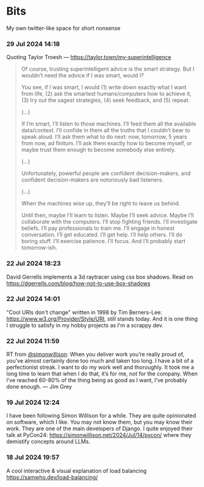 # Bits

My own twitter-like space for short nonsense


### 29 Jul 2024 14:18

Quoting Taylor Troesh — <https://taylor.town/my-superintelligence>

> Of course, trusting superintelligent advice is the smart strategy. But I wouldn’t need the advice if I was smart, would I?
>
> You see, if I was smart, I would (1) write down exactly what I want from life, (2) ask the smartest humans/computers how to achieve it, (3) try out the sagest strategies, (4) seek feedback, and (5) repeat.
>
> (...)
> 
> If I’m smart, I’ll listen to those machines. I’ll feed them all the available data/context. I’ll confide in them all the truths that I couldn’t bear to speak aloud. I’ll ask them what to do next: now, tomorrow, 5 years from now, ad finitum. I’ll ask them exactly how to become myself, or maybe trust them enough to become somebody else entirely.
>
> (...)
>
> Unfortunately, powerful people are confident decision-makers, and confident decision-makers are notoriously bad listeners.
>
> (...)
>
> When the machines wise up, they’ll be right to leave us behind.
>
> Until then, maybe I’ll learn to listen. Maybe I’ll seek advice. Maybe I’ll collaborate with the computers. I’ll stop fighting friends. I’ll investigate beliefs. I’ll pay professionals to train me. I’ll engage in honest conversation. I’ll get educated. I’ll get help. I’ll help others. I’ll do boring stuff. I’ll exercise patience. I’ll focus. And I’ll probably start tomorrow-ish.

### 22 Jul 2024 18:23 

David Gerrells implements a 3d raytracer using css box shadows. Read on <https://dgerrells.com/blog/how-not-to-use-box-shadows>

### 22 Jul 2024 14:01

"Cool URIs don't change" written in 1998 by Tim Berners-Lee: <https://www.w3.org/Provider/Style/URI>, still stands today. And it is one thing I struggle to satisfy in my hobby projects as I'm a scrappy dev.

### 22 Jul 2024 11:59

RT from [@simonwillison](https://simonwillison.net/2024/Jul/16/lessons-learned/): When you deliver work you’re really proud of, you’ve almost certainly done too much and taken too long. I have a bit of a perfectionist streak. I want to do my work well and thoroughly. It took me a long time to learn that when I do that, it’s for me, not for the company. When I’ve reached 60-80% of the thing being as good as I want, I’ve probably done enough. — Jim Grey

### 19 Jul 2024 12:24

I have been following Simon Willison for a while. They are quite opinionated on software, which I like. You may not know them, but you may know their work. They are one of the main developers of Django. I quite enjoyed their talk at PyCon24: <https://simonwillison.net/2024/Jul/14/pycon/> where they demistify concepts around LLMs. 

### 18 Jul 2024 19:57

A cool interactive & visual explanation of load balancing <https://samwho.dev/load-balancing/>

